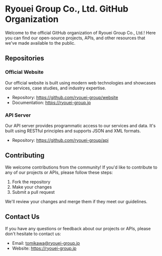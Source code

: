 # Ryouei Group Co., Ltd. GitHub Organization

Welcome to the official GitHub organization of Ryouei Group Co., Ltd.! Here you can find our open-source projects, APIs, and other resources that we've made available to the public.

## Repositories

### Official Website

Our official website is built using modern web technologies and showcases our services, case studies, and industry expertise.

- Repository: https://github.com/ryouei-group/website
- Documentation: https://ryouei-group.jp

### API Server

Our API server provides programmatic access to our services and data. It's built using RESTful principles and supports JSON and XML formats.

- Repository: https://github.com/ryouei-group/api

## Contributing

We welcome contributions from the community! If you'd like to contribute to any of our projects or APIs, please follow these steps:

1. Fork the repository
2. Make your changes
3. Submit a pull request

We'll review your changes and merge them if they meet our guidelines.

## Contact Us

If you have any questions or feedback about our projects or APIs, please don't hesitate to contact us:

- Email: tomikawa@ryouei-group.jp
- Website: https://ryouei-group.jp
